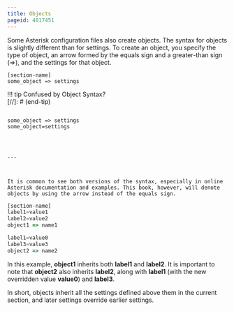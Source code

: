 ```yaml
---
title: Objects
pageid: 4817451
---
```


Some Asterisk configuration files also create objects. The syntax for objects is slightly different than for settings. To create an object, you specify the type of object, an arrow formed by the equals sign and a greater-than sign (=>), and the settings for that object.

```
[section-name]
some_object => settings

```



!!! tip 
    Confused by Object Syntax?  
[//]: # (end-tip)


  
  

```

some_object => settings
some_object=settings
  



---



It is common to see both versions of the syntax, especially in online Asterisk documentation and examples. This book, however, will denote objects by using the arrow instead of the equals sign.

```
```javascript title="---" linenums="1"
[section-name]
label1=value1
label2=value2
object1 => name1

label1=value0
label3=value3
object2 => name2

```

In this example, **object1** inherits both **label1** and **label2**. It is important to note that **object2** also inherits **label2**, along with **label1** (with the new overridden value **value0**) and **label3**.


In short, objects inherit all the settings defined above them in the current section, and later settings override earlier settings.

